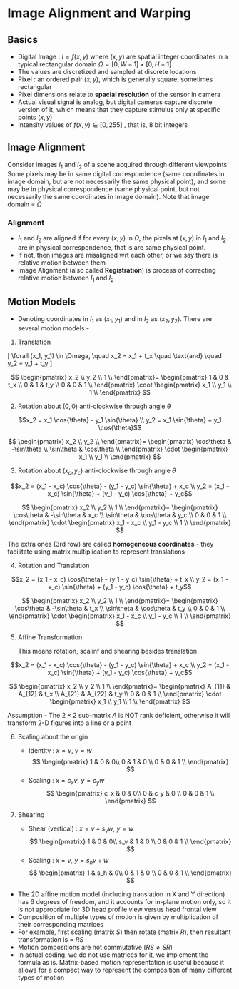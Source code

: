 # Image Alignment and Warping

## Basics

- Digital Image : $I = f(x,y)$ where $(x,y)$ are spatial integer coordinates in a typical rectangular domain $\Omega = [0,W-1] \times [0,H-1]$
- The values are discretized and sampled at discrete locations
- Pixel : an ordered pair $(x,y)$, which is generally square, sometimes rectangular
- Pixel dimensions relate to **spacial resolution** of the sensor in camera
- Actual visual signal is analog, but digital cameras capture discrete version of it, which means that they capture stimulus only at specific points $(x,y)$ 
- Intensity values of $f(x,y) \in [0,255]$ , that is, 8 bit integers

## Image Alignment

Consider images $I_1$ and $I_2$ of a scene acquired through different viewpoints. Some pixels may be in same digital correspondence (same coordinates in image domain, but are not necessarily the same physical point), and some may be in physical correspondence (same physical point, but not necessarily the same coordinates in image domain). Note that image domain = $\Omega$

### Alignment

- $I_1$ and $I_2$ are aligned if for every $(x,y)$ in $\Omega$, the pixels at $(x,y)$ in $I_1$ and $I_2$ are in physical correspondence, that is are same physical point.
- If not, then images are misaligned wrt each other, or we say there is relative motion between them
- Image Alignment (also called **Registration**) is process of correcting relative motion between $I_1$ and $I_2$

## Motion Models

- Denoting coordinates in $I_1$ as $(x_1, y_1)$ and in $I_2$ as $(x_2, y_2)$. There are several motion models -
1. Translation 

\[
\forall (x_1, y_1) \in \Omega, \quad x_2 = x_1 + t_x \quad \text{and} \quad y_2 = y_1 + t_y
\]

$$
\begin{pmatrix}
    x_2 \\
    y_2 \\
    1 \\
\end{pmatrix}=
\begin{pmatrix}
    1 & 0 & t_x \\
    0 & 1 & t_y \\
    0 & 0 & 1 \\
\end{pmatrix}
\cdot
\begin{pmatrix}
    x_1 \\
    y_1 \\
    1 \\
\end{pmatrix}
$$

2. Rotation about $(0,0)$ anti-clockwise through angle $\theta$

$$x_2 = x_1 \cos{\theta} - y_1 \sin{\theta} \\ y_2 = x_1 \sin{\theta} + y_1 \cos{\theta}$$

$$
\begin{pmatrix}
    x_2 \\
    y_2 \\
\end{pmatrix}=
\begin{pmatrix}
    \cos\theta & -\sin\theta \\
    \sin\theta & \cos\theta  \\
\end{pmatrix}
\cdot
\begin{pmatrix}
    x_1 \\
    y_1 \\
\end{pmatrix}
$$

3. Rotation about $(x_c,y_c)$ anti-clockwise through angle $\theta$

$$x_2  = (x_1 - x_c) \cos{\theta} - (y_1 - y_c) \sin{\theta} + x_c \\ y_2 = (x_1 - x_c) \sin{\theta} + (y_1 - y_c) \cos{\theta} + y_c$$

$$
\begin{pmatrix}
    x_2 \\
    y_2 \\
    1 \\
\end{pmatrix}=
\begin{pmatrix}
    \cos\theta & -\sin\theta & x_c \\
    \sin\theta & \cos\theta & y_c \\
    0 & 0 & 1 \\
\end{pmatrix}
\cdot
\begin{pmatrix}
    x_1 - x_c \\
    y_1 - y_c \\
    1 \\
\end{pmatrix}
$$

The extra ones (3rd row) are called **homogeneous coordinates** - they facilitate using matrix multiplication to represent translations

4. Rotation and Translation

$$x_2  = (x_1 - x_c) \cos{\theta} - (y_1 - y_c) \sin{\theta} + t_x \\ y_2 = (x_1 - x_c) \sin{\theta} + (y_1 - y_c) \cos{\theta} + t_y$$

$$
\begin{pmatrix}
    x_2 \\
    y_2 \\
    1 \\
\end{pmatrix}=
\begin{pmatrix}
    \cos\theta & -\sin\theta & t_x \\
    \sin\theta & \cos\theta & t_y \\
    0 & 0 & 1 \\
\end{pmatrix}
\cdot
\begin{pmatrix}
    x_1 - x_c \\
    y_1 - y_c \\
    1 \\
\end{pmatrix}
$$

5. Affine Transformation
    
    This means rotation, scalinf and shearing besides translation

$$x_2  = (x_1 - x_c) \cos{\theta} - (y_1 - y_c) \sin{\theta} + x_c \\ y_2 = (x_1 - x_c) \sin{\theta} + (y_1 - y_c) \cos{\theta} + y_c$$

$$
\begin{pmatrix}
    x_2 \\
    y_2 \\
    1 \\
\end{pmatrix}=
\begin{pmatrix}
    A_{11} & A_{12} & t_x \\
    A_{21} & A_{22} & t_y \\
    0 & 0 & 1 \\
\end{pmatrix}
\cdot
\begin{pmatrix}
    x_1  \\
    y_1  \\
    1 \\
\end{pmatrix}
$$

Assumption - The $2 \times 2$ sub-matrix $A$ is NOT rank deficient, otherwise it will transform 2-D figures into a line or a point

6. Scaling about the origin
    - Identity : $x = v$, $y= w$
        $$
            \begin{pmatrix}
            1  & 0 & 0\\
            0 & 1 & 0  \\
            0 & 0 & 1 \\
            \end{pmatrix}
        $$
    - Scaling : $x = c_x v$, $y = c_y w$
        $$
            \begin{pmatrix}
            c_x  & 0 & 0\\
            0 & c_y & 0  \\
            0 & 0 & 1 \\
            \end{pmatrix}
        $$

7. Shearing
    - Shear (vertical) : $x = v + s_v w$, $y= w$
        $$
            \begin{pmatrix}
            1  & 0 & 0\\
            s_v & 1 & 0  \\
            0 & 0 & 1 \\
            \end{pmatrix}
        $$
    - Scaling : $x = v$, $y = s_h v + w$
        $$
            \begin{pmatrix}
            1 & s_h & 0\\
            0 & 1 & 0  \\
            0 & 0 & 1 \\
            \end{pmatrix}
        $$

- The 2D affine motion model (including translation in X and Y direction) has 6 degrees of freedom, and it accounts for in-plane motion only, so it is not appropriate for 3D head profile view versus head frontal view
- Composition of multiple types of motion is given by multiplication of their corresponding matrices
- For example, first scaling (matrix $S$) then rotate (matrix $R$), then resultant transformation is = $RS$
- Motion compositions are not commutative ($RS \not ={SR}$)
- In actual coding, we do not use matrices for it, we implement the formula as is. Matrix-based motion representation is useful because it allows for a compact way to represent the composition of many different types of motion









